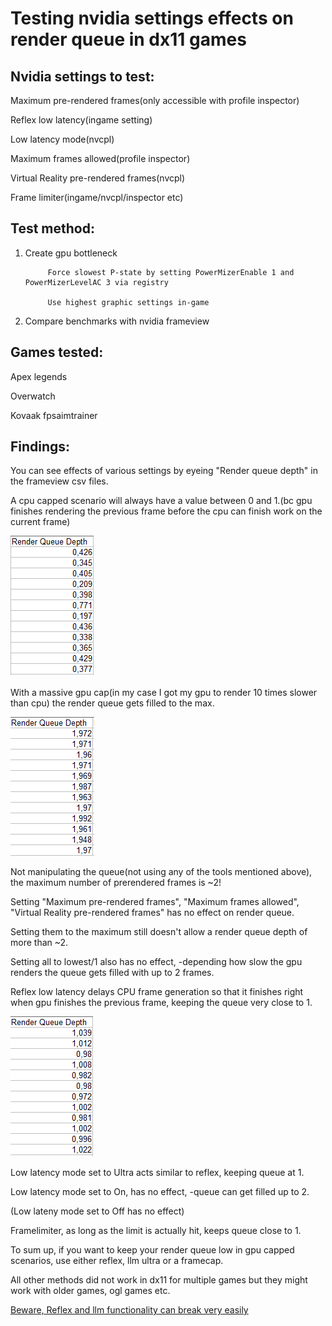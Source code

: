 # Testing nvidia settings effects on render queue in dx11 games

## Nvidia settings to test:
Maximum pre-rendered frames(only accessible with profile inspector)

Reflex low latency(ingame setting)

Low latency mode(nvcpl)

Maximum frames allowed(profile inspector)

Virtual Reality pre-rendered frames(nvcpl)

Frame limiter(ingame/nvcpl/inspector etc)

## Test method:
1) Create gpu bottleneck

            Force slowest P-state by setting PowerMizerEnable 1 and PowerMizerLevelAC 3 via registry
    
            Use highest graphic settings in-game
2) Compare benchmarks with nvidia frameview


## Games tested:
Apex legends

Overwatch

Kovaak fpsaimtrainer


## Findings:

You can see effects of various settings by eyeing "Render queue depth" in the frameview csv files.

A cpu capped scenario will always have a value between 0 and 1.(bc gpu finishes rendering the previous frame before the cpu can finish work on the current frame)

![alt text](https://github.com/VoeSo/Twix/blob/main/pics/rqd1.png)

With a massive gpu cap(in my case I got my gpu to render 10 times slower than cpu) the render queue gets filled to the max.

![alt text](https://github.com/VoeSo/Twix/blob/main/pics/rqd2fr.png)

Not manipulating the queue(not using any of the tools mentioned above), the maximum number of prerendered frames is ~2!


Setting "Maximum pre-rendered frames", "Maximum frames allowed", "Virtual Reality pre-rendered frames" has no effect on render queue.

Setting them to the maximum still doesn't allow a render queue depth of more than ~2.

Setting all to lowest/1 also has no effect, -depending how slow the gpu renders the queue gets filled with up to 2 frames.


Reflex low latency delays CPU frame generation so that it finishes right when gpu finishes the previous frame, keeping the queue very close to 1.

![alt text](https://github.com/VoeSo/Twix/blob/main/pics/rqd1exactfr.png)


Low latency mode set to Ultra acts similar to reflex, keeping queue at 1.

Low latency mode set to On, has no effect, -queue can get filled up to 2.

(Low lateny mode set to Off has no effect)



Framelimiter, as long as the limit is actually hit, keeps queue close to 1.



To sum up, if you want to keep your render queue low in gpu capped scenarios, use either reflex, llm ultra or a framecap.

All other methods did not work in dx11 for multiple games but they might work with older games, ogl games etc.

[Beware, Reflex and llm functionality can break very easily](https://github.com/VoeSo/Twix/blob/main/docs/reflex%20llm%20bug)
